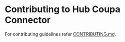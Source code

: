 # Contributing to Hub Coupa Connector

For contributing guidelines refer [CONTRIBUTING.md](https://github.com/vmware/connectors-workspace-one/blob/master/CONTRIBUTING.md).

